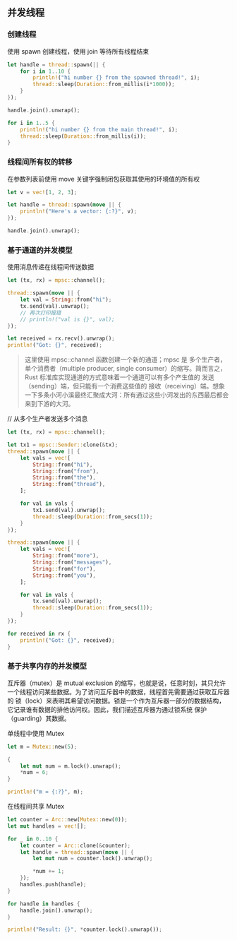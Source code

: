 ## 并发线程

### 创建线程

使用  spawn 创建线程，使用 join 等待所有线程结束

```rust
let handle = thread::spawn(|| {
    for i in 1..10 {
        println!("hi number {} from the spawned thread!", i);
        thread::sleep(Duration::from_millis(i*1000));
    }
});

handle.join().unwrap();

for i in 1..5 {
    println!("hi number {} from the main thread!", i);
    thread::sleep(Duration::from_millis(i));
}
```

### 线程间所有权的转移

在参数列表前使用 move 关键字强制闭包获取其使用的环境值的所有权

```rust
let v = vec![1, 2, 3];

let handle = thread::spawn(move || {
    println!("Here's a vector: {:?}", v);
});

handle.join().unwrap();
```

### 基于通道的并发模型

使用消息传递在线程间传送数据

```rust
let (tx, rx) = mpsc::channel();

thread::spawn(move || {
    let val = String::from("hi");
    tx.send(val).unwrap();
    // 再次打印报错
    // println!("val is {}", val);
});

let received = rx.recv().unwrap();
println!("Got: {}", received);
```

> 这里使用 mpsc::channel 函数创建一个新的通道；mpsc 是 多个生产者，单个消费者（multiple producer, single consumer）的缩写。简而言之，Rust 标准库实现通道的方式意味着一个通道可以有多个产生值的 发送（sending）端，但只能有一个消费这些值的 接收（receiving）端。想象一下多条小河小溪最终汇聚成大河：所有通过这些小河发出的东西最后都会来到下游的大河。

// 从多个生产者发送多个消息

```rust
let (tx, rx) = mpsc::channel();

let tx1 = mpsc::Sender::clone(&tx);
thread::spawn(move || {
    let vals = vec![
        String::from("hi"),
        String::from("from"),
        String::from("the"),
        String::from("thread"),
    ];

    for val in vals {
        tx1.send(val).unwrap();
        thread::sleep(Duration::from_secs(1));
    }
});

thread::spawn(move || {
    let vals = vec![
        String::from("more"),
        String::from("messages"),
        String::from("for"),
        String::from("you"),
    ];

    for val in vals {
        tx.send(val).unwrap();
        thread::sleep(Duration::from_secs(1));
    }
});

for received in rx {
    println!("Got: {}", received);
}
```

### 基于共享内存的并发模型

互斥器（mutex）是 mutual exclusion 的缩写，也就是说，任意时刻，其只允许一个线程访问某些数据。为了访问互斥器中的数据，线程首先需要通过获取互斥器的 锁（lock）来表明其希望访问数据。锁是一个作为互斥器一部分的数据结构，它记录谁有数据的排他访问权。因此，我们描述互斥器为通过锁系统 保护（guarding）其数据。

单线程中使用 Mutex

```rust
let m = Mutex::new(5);

{
    let mut num = m.lock().unwrap();
    *num = 6;
}

println!("m = {:?}", m);
```

在线程间共享 Mutex<T>

```rust
let counter = Arc::new(Mutex::new(0));
let mut handles = vec![];

for _ in 0..10 {
    let counter = Arc::clone(&counter);
    let handle = thread::spawn(move || {
        let mut num = counter.lock().unwrap();

        *num += 1;
    });
    handles.push(handle);
}

for handle in handles {
    handle.join().unwrap();
}

println!("Result: {}", *counter.lock().unwrap());
```
